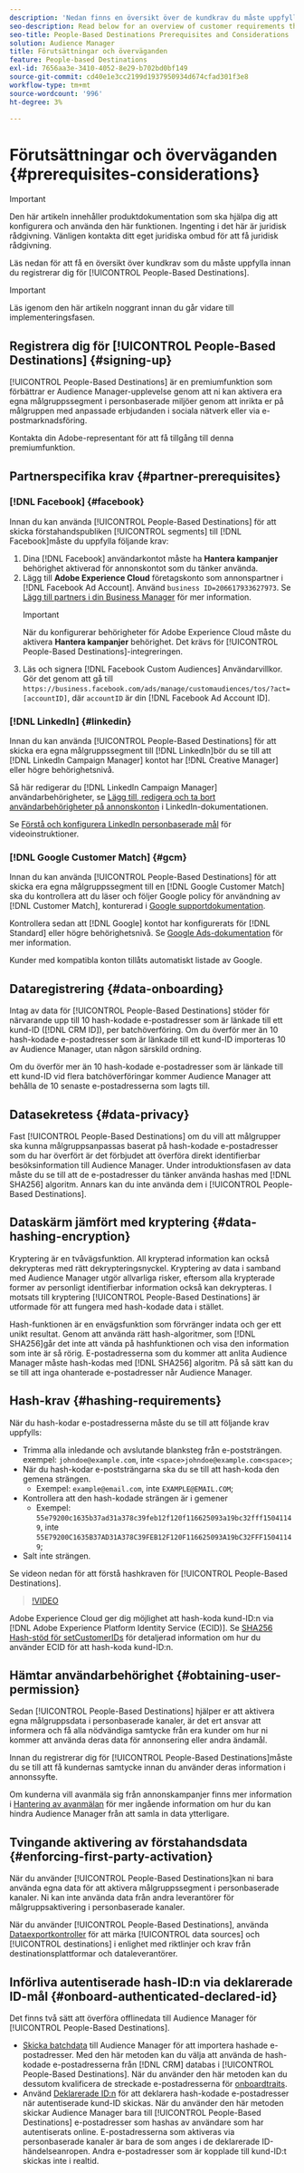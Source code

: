 ```yaml
---
description: 'Nedan finns en översikt över de kundkrav du måste uppfylla innan du registrerar dig för personbaserade destinationer.  '
seo-description: Read below for an overview of customer requirements that you need to meet before signing up for People-Based Destinations.
seo-title: People-Based Destinations Prerequisites and Considerations
solution: Audience Manager
title: Förutsättningar och överväganden
feature: People-based Destinations
exl-id: 7656aa3e-3410-4052-8e29-b702bd0bf149
source-git-commit: cd40e1e3cc2199d1937950934d674cfad301f3e8
workflow-type: tm+mt
source-wordcount: '996'
ht-degree: 3%

---
```


# Förutsättningar och överväganden {#prerequisites-considerations}

>[!IMPORTANT]
>Den här artikeln innehåller produktdokumentation som ska hjälpa dig att konfigurera och använda den här funktionen. Ingenting i det här är juridisk rådgivning. Vänligen kontakta ditt eget juridiska ombud för att få juridisk rådgivning.

Läs nedan för att få en översikt över kundkrav som du måste uppfylla innan du registrerar dig för [!UICONTROL People-Based Destinations].

>[!IMPORTANT]
> Läs igenom den här artikeln noggrant innan du går vidare till implementeringsfasen.

## Registrera dig för [!UICONTROL People-Based Destinations] {#signing-up}

[!UICONTROL People-Based Destinations] är en premiumfunktion som förbättrar er Audience Manager-upplevelse genom att ni kan aktivera era egna målgruppssegment i personbaserade miljöer genom att inrikta er på målgruppen med anpassade erbjudanden i sociala nätverk eller via e-postmarknadsföring.

Kontakta din Adobe-representant för att få tillgång till denna premiumfunktion.

## Partnerspecifika krav {#partner-prerequisites}

### [!DNL Facebook] {#facebook}

Innan du kan använda [!UICONTROL People-Based Destinations] för att skicka förstahandspubliken [!UICONTROL segments] till [!DNL Facebook]måste du uppfylla följande krav:

1. Dina [!DNL Facebook] användarkontot måste ha **Hantera kampanjer** behörighet aktiverad för annonskontot som du tänker använda.
2. Lägg till **Adobe Experience Cloud** företagskonto som annonspartner i [!DNL Facebook Ad Account]. Använd `business ID=206617933627973`. Se [Lägg till partners i din Business Manager](https://www.facebook.com/business/help/1717412048538897) för mer information.
   >[!IMPORTANT]
   > När du konfigurerar behörigheter för Adobe Experience Cloud måste du aktivera **Hantera kampanjer** behörighet. Det krävs för [!UICONTROL People-Based Destinations]-integreringen.
3. Läs och signera [!DNL Facebook Custom Audiences] Användarvillkor. Gör det genom att gå till `https://business.facebook.com/ads/manage/customaudiences/tos/?act=[accountID]`, där `accountID` är din [!DNL Facebook Ad Account ID].

### [!DNL LinkedIn] {#linkedin}

Innan du kan använda [!UICONTROL People-Based Destinations] för att skicka era egna målgruppssegment till [!DNL LinkedIn]bör du se till att [!DNL LinkedIn Campaign Manager] kontot har [!DNL Creative Manager] eller högre behörighetsnivå.

Så här redigerar du [!DNL LinkedIn Campaign Manager] användarbehörigheter, se [Lägg till, redigera och ta bort användarbehörigheter på annonskonton](https://www.linkedin.com/help/lms/answer/5753) i LinkedIn-dokumentationen.

Se [Förstå och konfigurera LinkedIn personbaserade mål](https://experienceleague.adobe.com/docs/audience-manager-learn/tutorials/data-activation/people-based-destinations/understanding-and-configuring-the-linkedin-pbd.html) för videoinstruktioner.

### [!DNL Google Customer Match] {#gcm}

Innan du kan använda [!UICONTROL People-Based Destinations] för att skicka era egna målgruppssegment till en [!DNL Google Customer Match] ska du kontrollera att du läser och följer Google policy för användning av [!DNL Customer Match], konturerad i [Google supportdokumentation](https://support.google.com/google-ads/answer/6299717).

Kontrollera sedan att [!DNL Google] kontot har konfigurerats för [!DNL Standard] eller högre behörighetsnivå. Se [Google Ads-dokumentation](https://support.google.com/google-ads/answer/9978556?visit_id=637611563637058259-4176462731&amp;rd=1) för mer information.

Kunder med kompatibla konton tillåts automatiskt listade av Google.

## Dataregistrering {#data-onboarding}

Intag av data för [!UICONTROL People-Based Destinations] stöder för närvarande upp till 10 hash-kodade e-postadresser som är länkade till ett kund-ID ([!DNL CRM ID]), per batchöverföring. Om du överför mer än 10 hash-kodade e-postadresser som är länkade till ett kund-ID importeras 10 av Audience Manager, utan någon särskild ordning.

Om du överför mer än 10 hash-kodade e-postadresser som är länkade till ett kund-ID vid flera batchöverföringar kommer Audience Manager att behålla de 10 senaste e-postadresserna som lagts till.

## Datasekretess {#data-privacy}

Fast [!UICONTROL People-Based Destinations] om du vill att målgrupper ska kunna målgruppsanpassas baserat på hash-kodade e-postadresser som du har överfört är det förbjudet att överföra direkt identifierbar besöksinformation till Audience Manager. Under introduktionsfasen av data måste du se till att de e-postadresser du tänker använda hashas med [!DNL SHA256] algoritm. Annars kan du inte använda dem i [!UICONTROL People-Based Destinations].

## Dataskärm jämfört med kryptering {#data-hashing-encryption}

Kryptering är en tvåvägsfunktion. All krypterad information kan också dekrypteras med rätt dekrypteringsnyckel. Kryptering av data i samband med Audience Manager utgör allvarliga risker, eftersom alla krypterade former av personligt identifierbar information också kan dekrypteras. I motsats till kryptering [!UICONTROL People-Based Destinations] är utformade för att fungera med hash-kodade data i stället.

Hash-funktionen är en envägsfunktion som förvränger indata och ger ett unikt resultat. Genom att använda rätt hash-algoritmer, som [!DNL SHA256]går det inte att vända på hashfunktionen och visa den information som inte är så rörig. E-postadresserna som du kommer att anlita Audience Manager måste hash-kodas med [!DNL SHA256] algoritm. På så sätt kan du se till att inga ohanterade e-postadresser når Audience Manager.

## Hash-krav {#hashing-requirements}

När du hash-kodar e-postadresserna måste du se till att följande krav uppfylls:

* Trimma alla inledande och avslutande blanksteg från e-poststrängen. exempel: `johndoe@example.com`, inte `<space>johndoe@example.com<space>`;
* När du hash-kodar e-poststrängarna ska du se till att hash-koda den gemena strängen.
   * Exempel: `example@email.com`, inte `EXAMPLE@EMAIL.COM`;
* Kontrollera att den hash-kodade strängen är i gemener
   * Exempel: `55e79200c1635b37ad31a378c39feb12f120f116625093a19bc32fff15041149`, inte `55E79200C1635B37AD31A378C39FEB12F120F116625093A19bC32FFF15041149`;
* Salt inte strängen.

Se videon nedan för att förstå hashkraven för [!UICONTROL People-Based Destinations].

>[!VIDEO](https://video.tv.adobe.com/v/29003/)

Adobe Experience Cloud ger dig möjlighet att hash-koda kund-ID:n via [!DNL Adobe Experience Platform Identity Service (ECID)]. Se [SHA256 Hash-stöd för setCustomerIDs](https://experienceleague.adobe.com/docs/id-service/using/reference/hashing-support.html) för detaljerad information om hur du använder ECID för att hash-koda kund-ID:n.

## Hämtar användarbehörighet {#obtaining-user-permission}

Sedan [!UICONTROL People-Based Destinations] hjälper er att aktivera egna målgruppsdata i personbaserade kanaler, är det ert ansvar att informera och få alla nödvändiga samtycke från era kunder om hur ni kommer att använda deras data för annonsering eller andra ändamål.

Innan du registrerar dig för [!UICONTROL People-Based Destinations]måste du se till att få kundernas samtycke innan du använder deras information i annonssyfte.

Om kunderna vill avanmäla sig från annonskampanjer finns mer information i [Hantering av avanmälan](../../overview/data-security-and-privacy/data-privacy-requests.md) för mer ingående information om hur du kan hindra Audience Manager från att samla in data ytterligare.

## Tvingande aktivering av förstahandsdata {#enforcing-first-party-activation}

När du använder [!UICONTROL People-Based Destinations]kan ni bara använda egna data för att aktivera målgruppssegment i personbaserade kanaler. Ni kan inte använda data från andra leverantörer för målgruppsaktivering i personbaserade kanaler.

När du använder [!UICONTROL People-Based Destinations], använda [Dataexportkontroller](../data-export-controls.md) för att märka [!UICONTROL data sources] och [!UICONTROL destinations] i enlighet med riktlinjer och krav från destinationsplattformar och dataleverantörer.

## Införliva autentiserade hash-ID:n via deklarerade ID-mål {#onboard-authenticated-declared-id}

Det finns två sätt att överföra offlinedata till Audience Manager för [!UICONTROL People-Based Destinations].

* [Skicka batchdata](../../integration/sending-audience-data/batch-data-transfer-explained/batch-data-transfer-overview.md) till Audience Manager för att importera hashade e-postadresser. Med den här metoden kan du välja att använda de hash-kodade e-postadresserna från [!DNL CRM] databas i [!UICONTROL People-Based Destinations]. När du använder den här metoden kan du dessutom kvalificera de streckade e-postadresserna för [onboardtraits](../traits/trait-and-segment-qualification-reference.md).
* Använd [Deklarerade ID:n](../declared-ids.md) för att deklarera hash-kodade e-postadresser när autentiserade kund-ID skickas. När du använder den här metoden skickar Audience Manager bara till [!UICONTROL People-Based Destinations] e-postadresser som hashas av användare som har autentiserats online. E-postadresserna som aktiveras via personbaserade kanaler är bara de som anges i de deklarerade ID-händelseanropen. Andra e-postadresser som är kopplade till kund-ID:t skickas inte i realtid.
